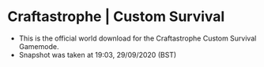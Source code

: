 # Craftastrophe | Custom Survival

- This is the official world download for the Craftastrophe Custom Survival Gamemode.
- Snapshot was taken at 19:03, 29/09/2020 (BST)
